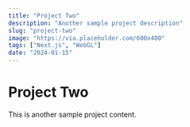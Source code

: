 ```yaml
---
title: "Project Two"
description: "Another sample project description"
slug: "project-two"
image: "https://via.placeholder.com/600x400"
tags: ["Next.js", "WebGL"]
date: "2024-01-15"
---
```


# Project Two

This is another sample project content.